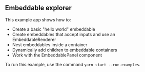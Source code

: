 ## Embeddable explorer

This example app shows how to:
 - Create a basic "hello world" embeddable
 - Create embeddables that accept inputs and use an EmbeddableRenderer
 - Nest embeddables inside a container
 - Dynamically add children to embeddable containers
 - Work with the EmbeddablePanel component

To run this example, use the command `yarn start --run-examples`.
